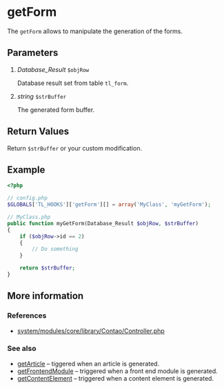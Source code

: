 # getForm

The `getForm` allows to manipulate the generation of the forms.


## Parameters

1. *Database_Result* `$objRow`

    Database result set from table `tl_form`.

2. *string* `$strBuffer`

    The generated form buffer.


## Return Values

Return `$strBuffer` or your custom modification.


## Example

```php
<?php

// config.php
$GLOBALS['TL_HOOKS']['getForm'][] = array('MyClass', 'myGetForm');

// MyClass.php
public function myGetForm(Database_Result $objRow, $strBuffer)
{
    if ($objRow->id == 2)
    {
        // Do something
    }

    return $strBuffer;
}
```


## More information


### References

- [system/modules/core/library/Contao/Controller.php](https://github.com/contao/core/blob/3.5.0/system/modules/core/library/Contao/Controller.php#L532-L538)


### See also

- [getArticle](getArticle.md) – tiggered when an article is generated.
- [getFrontendModule](getFrontendModule.md) – triggered when a front end module is generated.
- [getContentElement](getContentElement.md) – triggered when a content element is generated.
